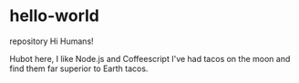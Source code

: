 # hello-world
repository 
Hi Humans! 

Hubot here, I like Node.js and Coffeescript
I've had tacos on the moon and find them far superior to Earth tacos.
